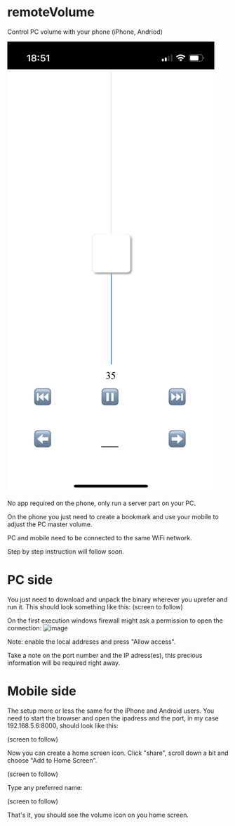 # remoteVolume
Control PC volume with your phone (iPhone, Andriod)

![](/img/00_main_app.png)

No app required on the phone, only run a server part on your PC.

On the phone you just need to create a bookmark and use your mobile to adjust the PC master volume.

PC and mobile need to be connected to the same WiFi network.

Step by step instruction will follow soon.

# PC side
You just need to download and unpack the binary wherever you uprefer and run it. This should look something like this:
(screen to follow)

On the first execution windows firewall might ask a permission to open the connection:
![image](https://user-images.githubusercontent.com/53466066/199925068-c7b1235a-cd6c-4847-a822-a42f49fa6514.png)

Note: enable the local addreses and press "Allow access".

Take a note on the port number and the IP adress(es), this precious information will be required right away.

# Mobile side

The setup more or less the same for the iPhone and Android users. You need to start the browser and open the ipadress and the port, in my case 192.168.5.6:8000, should look like this:

(screen to follow)

Now you can create a home screen icon. Click "share", scroll down a bit and choose "Add to Home Screen".

(screen to follow)

Type any preferred name:

(screen to follow)

That's it, you should see the volume icon on you home screen.
